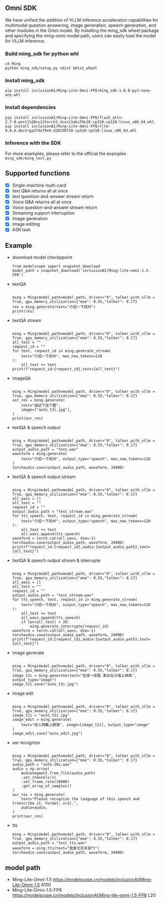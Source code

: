 ## Omni SDK

We have unified the addition of VLLM inference acceleration capabilities for multimodal question answering, image generation, speech generation, and other modules in the Omni model. By installing the ming_sdk wheel package and specifying the ming-omni model path, users can easily load the model for VLLM inference.

### Build ming_sdk for python whl
```
cd Ming
python ming_sdk/setup.py sdist bdist_wheel
```

### Install ming_sdk
```
pip install inclusionAI/Ming-Lite-Omni-FP8/ming_sdk-1.0.0-py3-none-any.whl
```

### Install dependencies

```
pip install inclusionAI/Ming-Lite-Omni-FP8/flash_attn-2.7.0.post1%2Bcu12torch2.4cxx11abiFALSE-cp310-cp310-linux_x86_64.whl
pip install inclusionAI/Ming-Lite-Omni-FP8/vllm-0.8.6.dev1+ga37daf9e9.d20250730-cp310-cp310-linux_x86_64.whl

```

### Inference with the SDK

For more examples, please refer to the official the examples `ming_sdk/ming_test.py`



## Supported functions
- [x] Single-machine multi-card
- [x] text Q&A returns all at once
- [x] text question-and-answer stream return
- [x] Voice Q&A returns all at once
- [x] Voice question-and-answer stream return
- [x] Streaming support interruption
- [x] Image generation
- [x] Image editing
- [x] ASR task

## Example
- download model checkppoint
  ```
  from modelscope import snapshot_download
  model_path = snapshot_download('inclusionAI/Ming-lite-omni-1.5-FP8')
  ```

- textQA
  ```
  
  ming = Ming(model_path=model_path, driver="0", talker_with_vllm = True, gpu_memory_utilization={"moe": 0.55,"talker": 0.17}
  res = ming.generate(text="介绍一下杭州")
  print(res)
  ```
- textQA stream
  ```
  
  ming = Ming(model_path=model_path, driver="0", talker_with_vllm = True, gpu_memory_utilization={"moe": 0.55,"talker": 0.17}
  all_text = ""
  request_id = ""
  for text, request_id in ming.generate_stream(
      text="介绍一下杭州", max_new_tokens=128
  ):
      all_text += text
  print(f"request_id:{request_id},text={all_text}")
  ```
- imageQA
  ```
  
  ming = Ming(model_path=model_path, driver="0", talker_with_vllm = True, gpu_memory_utilization={"moe": 0.55,"talker": 0.17}
  asr_res = ming.generate(
      text="描述下这个图",
      image=["auto_t2i.jpg"],
  )
  print(asr_res)
  ```
- textQA & speech output
  ```
  
  ming = Ming(model_path=model_path, driver="0", talker_with_vllm = True, gpu_memory_utilization={"moe": 0.55,"talker": 0.17}
  output_audio_path = "test.wav"
  waveform = ming.generate(
      text="介绍一下杭州", output_type="speech", max_new_tokens=128
  )
  torchaudio.save(output_audio_path, waveform, 24000)
  ```
- textQA & speech output stream
  ```
  
  ming = Ming(model_path=model_path, driver="0", talker_with_vllm = True, gpu_memory_utilization={"moe": 0.55,"talker": 0.17}
  all_wavs = []
  all_text = ""
  request_id = ""
  output_audio_path = "test_stream.wav"
  for tts_speech, text, request_id in ming.generate_stream(
      text="介绍一下杭州", output_type="speech", max_new_tokens=128
  ):
      all_text += text
      all_wavs.append(tts_speech)
  waveform = torch.cat(all_wavs, dim=-1)
  torchaudio.save(output_audio_path, waveform, 24000)
  print(f"request_id:{request_id},audio:{output_audio_path},text={all_text}")
  ```
- textQA & speech output stream & interrupte
  ```
  
  ming = Ming(model_path=model_path, driver="0", talker_with_vllm = True, gpu_memory_utilization={"moe": 0.55,"talker": 0.17}
  all_wavs = []
  all_text = ""
  request_id = ""
  output_audio_path = "test_stream.wav"
  for tts_speech, text, request_id in ming.generate_stream(
      text="介绍一下杭州", output_type="speech", max_new_tokens=128
  ):
      all_text += text
      all_wavs.append(tts_speech)
      if len(all_text) > 20:
          ming.generate_interrupte(request_id)
  waveform = torch.cat(all_wavs, dim=-1)
  torchaudio.save(output_audio_path, waveform, 24000)
  print(f"request_id:{request_id},audio:{output_audio_path},text={all_text}")
  ```
- image generate
  ```
  
  ming = Ming(model_path=model_path, driver="0", talker_with_vllm = True, gpu_memory_utilization={"moe": 0.55,"talker": 0.17}
  image_t2i = ming.generate(text="生成一张图 美女在沙滩上奔跑", output_type="image")
  image_t2i.save("auto_t2i.jpg")
  ```
- image edit
  ```
  
  ming = Ming(model_path=model_path, driver="0", talker_with_vllm = True, gpu_memory_utilization={"moe": 0.55,"talker": 0.17}
  image_t2i = "auto_t2i.jpg"
  image_edit = ming.generate(
      text="给人物戴上眼镜", image=[image_t2i], output_type="image"
  )
  image_edit.save("auto_edit.jpg")
  ```
- asr recognize
  ```
  
  ming = Ming(model_path=model_path, driver="0", talker_with_vllm = True, gpu_memory_utilization={"moe": 0.55,"talker": 0.17}
  audio_path = "xwlb-20s.wav"
  audio = np.array(
      AudioSegment.from_file(audio_path)
      .set_channels(1)
      .set_frame_rate(16000)
      .get_array_of_samples()
  )
  asr_res = ming.generate(
      text="Please recognize the language of this speech and transcribe it. Format: oral.",
      audio=audio,
  )
  print(asr_res)
  ```


- tts
  ```
  ming = Ming(model_path=model_path, driver="0", talker_with_vllm = True, gpu_memory_utilization={"moe": 0.55,"talker": 0.17}
  output_audio_path = "test_tts.wav"
  waveform = ming.tts(text="我爱北京天安门")
  torchaudio.save(output_audio_path, waveform, 24000)
  ```

##  model path
- Ming-Lite-Omni-1.5 https://modelscope.cn/models/inclusionAI/Ming-Lite-Omni-1.5         A100
- Ming-Lite-Omni-1.5-FP8 https://modelscope.cn/models/inclusionAI/Ming-lite-omni-1.5-FP8 L20